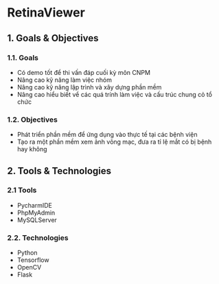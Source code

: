 <h1> RetinaViewer </h1>
<h2> 1. Goals & Objectives </h2>
<h3> 1.1. Goals </h3>
<ul>
  <li>Có demo tốt để thi vấn đáp cuối kỳ môn CNPM</li>
  <li>Nâng cao kỹ năng làm việc nhóm</li>
  <li>Nâng cao kỹ năng lập trình và xây dựng phần mềm</li>
  <li>Nâng cao hiểu biết về các quá trính làm việc và cấu trúc chung cỏ tổ chức</li>
</ul>
<h3> 1.2. Objectives </h3>
<ul>
  <li>Phát triển phần mềm để ứng dụng vào thực tế tại các bệnh viện</li>
  <li>Tạo ra một phần mềm xem ảnh võng mạc, đưa ra tỉ lệ mắt có bị bệnh hay không</li>
</ul>
<h2> 2. Tools & Technologies </h2>
<h3> 2.1 Tools </h3>
<ul>
  <li>PycharmIDE</li>
  <li>PhpMyAdmin</li>
  <li>MySQLServer</li>
</ul>
<h3> 2.2. Technologies </h3>
<ul>
  <li>Python</li>
  <li>Tensorflow</li>
  <li>OpenCV</li>
  <li>Flask</li>
</ul>

